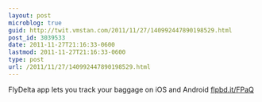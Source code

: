 ```yaml
---
layout: post
microblog: true
guid: http://twit.vmstan.com/2011/11/27/140992447890198529.html
post_id: 3039533
date: 2011-11-27T21:16:33-0600
lastmod: 2011-11-27T21:16:33-0600
type: post
url: /2011/11/27/140992447890198529.html
---
```

FlyDelta app lets you track your baggage on iOS and Android <a href="http://flpbd.it/FPaQ">flpbd.it/FPaQ</a>
